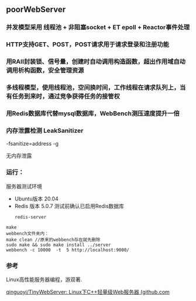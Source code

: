 ## poorWebServer

### 并发模型采用 线程池 + 非阻塞socket + ET epoll + Reactor事件处理

### HTTP支持GET、POST，POST请求用于请求登录和注册功能

### 用RAII封装锁、信号量，创建时自动调用构造函数，超出作用域自动调用析构函数，安全管理资源

### 多线程模型，使用线程池，空间换时间，工作线程在请求队列上，当有任务到来时，通过竞争获得任务的接管权

### 用Redis数据库代替mysql数据库，WebBench测压速度提升一倍

### 内存泄露检测 LeakSanitizer

 -fsanitize=address -g

无内存泄露

### 运行：

服务器测试环境

* Ubuntu版本 20.04
* Redis 版本 5.0.7
  测试前确认已启用Redis数据库
  ```
  redis-server
  ```

```
make
webbench文件夹内：
make clean //原来的webbench存在就先删除
sudo make && sudo make install ../server
webbench -c 10000  -t  5 http://localhost:9000/
```

### 参考

Linux高性能服务器编程，游双著.

[qinguoyi/TinyWebServer: Linux下C++轻量级Web服务器 (github.com](https://github.com/qinguoyi/TinyWebServer)
